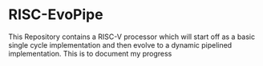# RISC-EvoPipe
This Repository contains a RISC-V processor which will start off as a basic single cycle implementation and then evolve to a dynamic pipelined implementation. This is to document my progress
